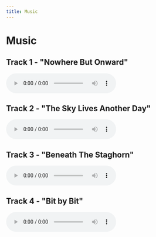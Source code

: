```yaml
---
title: Music
---
```


# Music
## Track 1 - "Nowhere But Onward"
![type:audio](assets/media/music/nowhere_but_onward.ogg)
## Track 2 - "The Sky Lives Another Day"
![type:audio](assets/media/music/the_sky_lives_another_day.mp3)
## Track 3 - "Beneath The Staghorn"
![type:audio](assets/media/music/beneath_the_staghorn.mp3)
## Track 4 - "Bit by Bit"
![type:audio](assets/media/music/bit_by_bit.mp3)